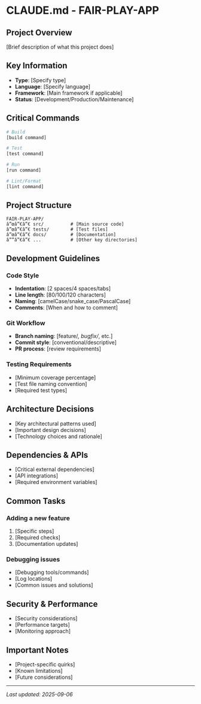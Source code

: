﻿# CLAUDE.md - FAIR-PLAY-APP

## Project Overview
[Brief description of what this project does]

## Key Information
- **Type**: [Specify type]
- **Language**: [Specify language]
- **Framework**: [Main framework if applicable]
- **Status**: [Development/Production/Maintenance]

## Critical Commands
```bash
# Build
[build command]

# Test
[test command]

# Run
[run command]

# Lint/Format
[lint command]
```

## Project Structure
```
FAIR-PLAY-APP/
â”œâ”€â”€ src/          # [Main source code]
â”œâ”€â”€ tests/        # [Test files]
â”œâ”€â”€ docs/         # [Documentation]
â””â”€â”€ ...           # [Other key directories]
```

## Development Guidelines

### Code Style
- **Indentation**: [2 spaces/4 spaces/tabs]
- **Line length**: [80/100/120 characters]
- **Naming**: [camelCase/snake_case/PascalCase]
- **Comments**: [When and how to comment]

### Git Workflow
- **Branch naming**: [feature/*, bugfix/*, etc.]
- **Commit style**: [conventional/descriptive]
- **PR process**: [review requirements]

### Testing Requirements
- [Minimum coverage percentage]
- [Test file naming convention]
- [Required test types]

## Architecture Decisions
- [Key architectural patterns used]
- [Important design decisions]
- [Technology choices and rationale]

## Dependencies & APIs
- [Critical external dependencies]
- [API integrations]
- [Required environment variables]

## Common Tasks

### Adding a new feature
1. [Specific steps]
2. [Required checks]
3. [Documentation updates]

### Debugging issues
- [Debugging tools/commands]
- [Log locations]
- [Common issues and solutions]

## Security & Performance
- [Security considerations]
- [Performance targets]
- [Monitoring approach]

## Important Notes
- [Project-specific quirks]
- [Known limitations]
- [Future considerations]

---
*Last updated: 2025-09-06*
